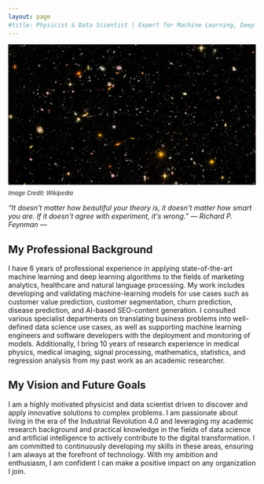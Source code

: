 ```yaml
---
layout: page
#title: Physicist & Data Scientist | Expert for Machine Learning, Deep Learning and Natural Language Processing 
---
```


![universe](images/artificial_intelligence.png)\
<sub>*Image Credit: Wikipedia*

*“It doesn't matter how beautiful your theory is, it doesn't matter how smart you are. If it doesn't agree with experiment, it's wrong.” ― Richard P. Feynman ―*


## My Professional Background
I have 6 years of professional experience in applying state-of-the-art machine learning and deep learning algorithms to the fields of marketing analytics, healthcare and natural language processing. My work includes developing and validating machine-learning models for use cases such as customer value prediction, customer segmentation, churn prediction, disease prediction, and AI-based SEO-content generation. I consulted various specialist departments on translating business problems into well-defined data science use cases, as well as supporting machine learning engineers and software developers with the deployment and monitoring of models. Additionally, I bring 10 years of research experience in medical physics, medical imaging, signal processing, mathematics, statistics, and regression analysis from my past work as an academic researcher.

## My Vision and Future Goals
I am a highly motivated physicist and data scientist driven to discover and apply innovative solutions to complex problems. I am passionate about living in the era of the Industrial Revolution 4.0 and leveraging my academic research background and practical knowledge in the fields of data science and artificial intelligence to actively contribute to the digital transformation. I am committed to continuously developing my skills in these areas, ensuring I am always at the forefront of technology. With my ambition and enthusiasm, I am confident I can make a positive impact on any organization I join.

